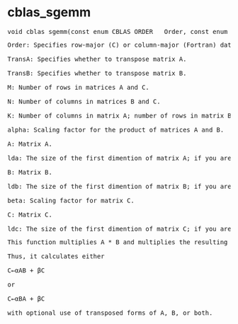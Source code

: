 # cblas_sgemm

<pre>
void cblas_sgemm(const enum CBLAS_ORDER __Order, const enum CBLAS_TRANSPOSE __TransA, const enum CBLAS_TRANSPOSE __TransB, const int __M, const int __N, const int __K, const float __alpha, const float *__A, const int __lda, const float *__B, const int __ldb, const float __beta, float *__C, const int __ldc);
</pre>

<pre>
Order: Specifies row-major (C) or column-major (Fortran) data ordering.

TransA: Specifies whether to transpose matrix A.

TransB: Specifies whether to transpose matrix B.

M: Number of rows in matrices A and C.

N: Number of columns in matrices B and C.

K: Number of columns in matrix A; number of rows in matrix B.

alpha: Scaling factor for the product of matrices A and B.

A: Matrix A.

lda: The size of the first dimention of matrix A; if you are passing a matrix A[m][n], the value should be m.

B: Matrix B.

ldb: The size of the first dimention of matrix B; if you are passing a matrix B[m][n], the value should be m.

beta: Scaling factor for matrix C.

C: Matrix C.

ldc: The size of the first dimention of matrix C; if you are passing a matrix C[m][n], the value should be m.
</pre>

<pre>
This function multiplies A * B and multiplies the resulting matrix by alpha. It then multiplies matrix C by beta. It stores the sum of these two products in matrix C.

Thus, it calculates either

C←αAB + βC

or

C←αBA + βC

with optional use of transposed forms of A, B, or both.
</pre>